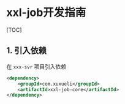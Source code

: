 # xxl-job开发指南

[TOC]

## 1. 引入依赖

在 `xxx-svr` 项目引入依赖

```xml
<dependency>
    <groupId>com.xuxueli</groupId>
    <artifactId>xxl-job-core</artifactId>
</dependency>
```

